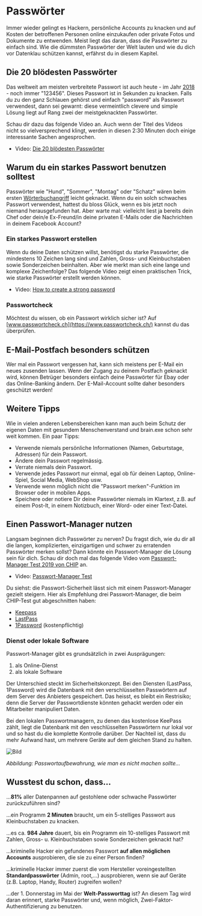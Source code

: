 # Passwörter

 Immer wieder gelingt es Hackern, persönliche Accounts zu knacken und auf Kosten der betroffenen Personen online einzukaufen oder private Fotos und Dokumente zu entwenden. Meist liegt das  daran, dass die Passwörter zu einfach sind. Wie die dümmsten Passwörter der Welt lauten und wie du dich vor Datenklau schützen kannst, erfährst du in diesem Kapitel.

## Die 20 blödesten Passwörter

Das weltweit am meisten verbreitete Passwort ist auch heute - im Jahr [2018](https://www.teampassword.com/blog/worst-passwords-of-2018) - noch immer "123456". Dieses Passwort ist in Sekunden zu knacken. Falls du zu den ganz Schlauen gehörst und einfach "password" als Passwort verwendest, dann sei gewarnt: diese vermeintlich clevere und simple Lösung liegt auf Rang zwei der meistgeknackten Passwörter.

Schau dir dazu das folgende Video an. Auch wenn der Titel des Videos nicht so vielversprechend klingt, werden in diesen 2:30 Minuten doch einige interessante Sachen angesprochen.

- Video: [Die 20 blödesten Passwörter](res/die-20-bloedesten-Passwoerter.mp4)

## Warum du ein starkes Passwort benutzen solltest

Passwörter wie "Hund", "Sommer", "Montag" oder "Schatz" wären beim ersten [Wörterbuchangriff](https://de.wikipedia.org/wiki/W%C3%B6rterbuchangriff) leicht geknackt. Wenn du ein solch schwaches Passwort verwendest, hattest du bloss Glück, wenn es bis jetzt noch niemand herausgefunden hat. Aber warte mal: vielleicht liest ja bereits dein Chef oder dein/e Ex-Freund/in deine privaten E-Mails oder die Nachrichten in deinem Facebook Account?

### Ein starkes Passwort erstellen

Wenn du deine Daten schützen willst, benötigst du starke Passwörter, die mindestens 10 Zeichen lang sind und Zahlen, Gross- und Kleinbuchstaben sowie Sonderzeichen beinhalten. Aber wie merkt man sich eine lange und komplexe Zeichenfolge? Das folgende Video zeigt einen praktischen Trick, wie starke Passwörter erstellt werden können.  

- Video: [How to create a strong password](res/how-to-create-a-strong-password.mp4)

### Passwortcheck

Möchtest du wissen, ob ein Passwort wirklich sicher ist? Auf [www.passwortcheck.ch](https://www.passwortcheck.ch/) kannst du das überprüfen.

## E-Mail-Postfach besonders schützen

Wer mal ein Passwort vergessen hat, kann sich meistens per E-Mail ein neues zusenden lassen. Wenn der Zugang zu deinem Postfach geknackt wird, können Betrüger besonders einfach deine Passwörter für Ebay oder das Online-Banking ändern. Der E-Mail-Account sollte daher besonders geschützt werden!

## Weitere Tipps

Wie in vielen anderen Lebensbereichen kann man auch beim Schutz der eigenen Daten mit gesundem Menschenverstand und brain.exe schon sehr weit kommen. Ein paar Tipps:

- Verwende niemals persönliche Informationen (Namen, Geburtstage, Adressen) für dein Passwort.
- Ändere dein Passwort regelmässig.
- Verrate niemals dein Passwort.
- Verwende jedes Passwort nur einmal, egal ob für deinen Laptop, Online-Spiel, Social Media, WebShop usw.
- Verwende wenn möglich nicht die "Passwort merken"-Funktion im Browser oder in mobilen Apps.
- Speichere oder notiere Dir deine Passwörter niemals im Klartext, z.B. auf einem Post-It, in einem Notizbuch, einer Word- oder einer Text-Datei.

## Einen Passwort-Manager nutzen

Langsam beginnen dich Passwörter zu nerven? Du fragst dich, wie du  dir all die langen, komplizierten, einzigartigen und schwer zu erratenden Passwörter merken sollst? Dann könnte ein Passwort-Manager die Lösung sein für dich. Schau dir doch mal das folgende Video vom [Passwort-Manager Test 2019 von CHIP](https://www.chip.de/test/Die-besten-Passwort-Manager-2019_128580641.html) an.

- Video: [Passwort-Manager Test](res/passwort-manager-test-chip-2019.mp4)

Du siehst: die Passwort-Sicherheit lässt sich mit einem Passwort-Manager gezielt steigern. Hier als Empfehlung drei Passwort-Manager, die beim CHIP-Test gut abgeschnitten haben:

- [Keepass](https://keepass.info/)
- [LastPass](https://www.lastpass.com/de)
- [1Password](https://1password.com/de/) (kostenpflichtig)

### Dienst oder lokale Software

Passwort-Manager gibt es grundsätzlich in zwei Ausprägungen:

 1. als Online-Dienst
 2. als lokale Software

Der Unterschied steckt im Sicherheitskonzept. Bei den Diensten (LastPass, 1Password) wird die Datenbank mit den verschlüsselten Passwörtern auf dem Server des Anbieters gespeichert. Das heisst, es bleibt ein Restrisiko; denn die Server der Passwortdienste könnten gehackt werden oder ein Mitarbeiter manipuliert Daten.

Bei den lokalen Passwortmanagern, zu denen das kostenlose KeePass zählt, liegt die Datenbank mit den veschlüsselten Passwörtern nur lokal vor und so hast du die komplette Kontrolle darüber. Der Nachteil ist, dass du mehr Aufwand hast, um mehrere Geräte auf dem gleichen Stand zu halten.

![Bild](res/post-it-password.jpg)

_Abbildung: Passwortaufbewahrung, wie man es nicht machen sollte..._

## Wusstest du schon, dass...

...**81%** aller Datenpannen auf gestohlene oder schwache Passwörter zurückzuführen sind?

...ein Programm **2 Minuten** braucht, um ein 5-stelliges Passwort aus Kleinbuchstaben zu knacken. 

...es ca. **984 Jahre** dauert, bis ein Programm ein 10-stelliges Passwort mit Zahlen, Gross- u. Kleinbuchstaben sowie Sonderzeichen geknackt hat?

...kriminelle Hacker ein gefundenes Passwort **auf allen möglichen Accounts** ausprobieren, die sie zu einer Person finden?

...kriminelle Hacker immer zuerst die vom Hersteller voreingestellten **Standardpasswörter** (Admin, root,...) ausprobieren, wenn sie auf Geräte (z.B. Laptop, Handy, Router) zugreifen wollen?

...der 1. Donnerstag im Mai der **Welt-Passworttag** ist? An diesem Tag wird daran erinnert, starke Passwörter und, wenn möglich, Zwei-Faktor-Authentifizierung zu benutzen.

